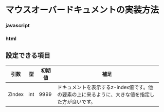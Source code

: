 # マウスオーバードキュメントの実装方法

### javascript

### html


## 設定できる項目

| 引数 | 型 | 初期値 | 補足 |
----|----|----|----
| ZIndex | int | 9999 | ドキュメントを表示するz-index値です。他の要素の上に来るように、大きな値を指定した方が良いです。 |
